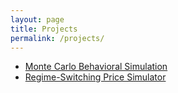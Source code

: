 ```yaml
---
layout: page
title: Projects
permalink: /projects/
---
```


- [Monte Carlo Behavioral Simulation](/monte-carlo/)
- [Regime-Switching Price Simulator](/price-simulator/)
